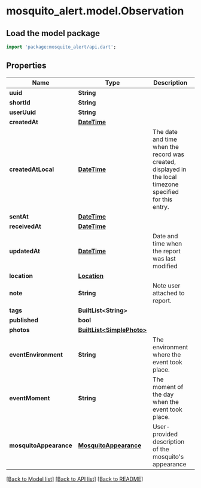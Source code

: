 # mosquito_alert.model.Observation

## Load the model package
```dart
import 'package:mosquito_alert/api.dart';
```

## Properties
Name | Type | Description | Notes
------------ | ------------- | ------------- | -------------
**uuid** | **String** |  | 
**shortId** | **String** |  | 
**userUuid** | **String** |  | 
**createdAt** | [**DateTime**](DateTime.md) |  | 
**createdAtLocal** | [**DateTime**](DateTime.md) | The date and time when the record was created, displayed in the local timezone specified for this entry. | 
**sentAt** | [**DateTime**](DateTime.md) |  | 
**receivedAt** | [**DateTime**](DateTime.md) |  | 
**updatedAt** | [**DateTime**](DateTime.md) | Date and time when the report was last modified | 
**location** | [**Location**](Location.md) |  | 
**note** | **String** | Note user attached to report. | [optional] 
**tags** | **BuiltList&lt;String&gt;** |  | [optional] 
**published** | **bool** |  | 
**photos** | [**BuiltList&lt;SimplePhoto&gt;**](SimplePhoto.md) |  | 
**eventEnvironment** | **String** | The environment where the event took place. | [optional] 
**eventMoment** | **String** | The moment of the day when the event took place. | [optional] 
**mosquitoAppearance** | [**MosquitoAppearance**](MosquitoAppearance.md) | User-provided description of the mosquito's appearance | [optional] 

[[Back to Model list]](../README.md#documentation-for-models) [[Back to API list]](../README.md#documentation-for-api-endpoints) [[Back to README]](../README.md)


